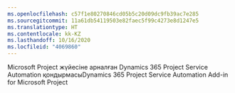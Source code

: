 ```yaml
---
ms.openlocfilehash: c57f1e80270846cd05b5c20d09dc9fb39ac7e285
ms.sourcegitcommit: 11a61db54119503e82faec5f99c4273e8d1247e5
ms.translationtype: HT
ms.contentlocale: kk-KZ
ms.lasthandoff: 10/16/2020
ms.locfileid: "4069860"
---
```

<span data-ttu-id="874d2-101">Microsoft Project жүйесіне арналған Dynamics 365 Project Service Automation қондырмасы</span><span class="sxs-lookup"><span data-stu-id="874d2-101">Dynamics 365 Project Service Automation Add-in for Microsoft Project</span></span>